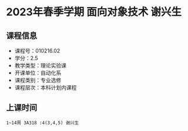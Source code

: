 # 2023年春季学期 面向对象技术 谢兴生






## 课程信息

- 课程号：010216.02
- 学分：2.5
- 教学类型：理论实验课
- 开课单位：自动化系
- 课程类别：专业选修
- 课程层次：本科计划内课程

## 上课时间

```
1~14周 3A318 :4(3,4,5) 谢兴生
```


